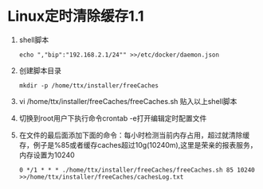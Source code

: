# Linux定时清除缓存1.1

1. shell脚本

   ```shell
   echo ","bip":"192.168.2.1/24"" >>/etc/docker/daemon.json
   ```

2. 创建脚本目录

   ```shell
   mkdir -p /home/ttx/installer/freeCaches
   ```

3. vi /home/ttx/installer/freeCaches/freeCaches.sh 贴入以上shell脚本

4. 切换到root用户下执行命令crontab -e打开编辑定时配置文件

5. 在文件的最后面添加下面的命令：每小时检测当前内存占用，超过就清除缓存，例子是%85或者缓存caches超过10g(10240m),这里是荣亲的报表服务，内存设置为10240

   ```shell
   0 */1 * * * ./home/ttx/installer/freeCaches/freeCaches.sh 85 10240 >>/home/ttx/installer/freeCaches/cachesLog.txt
   ```
